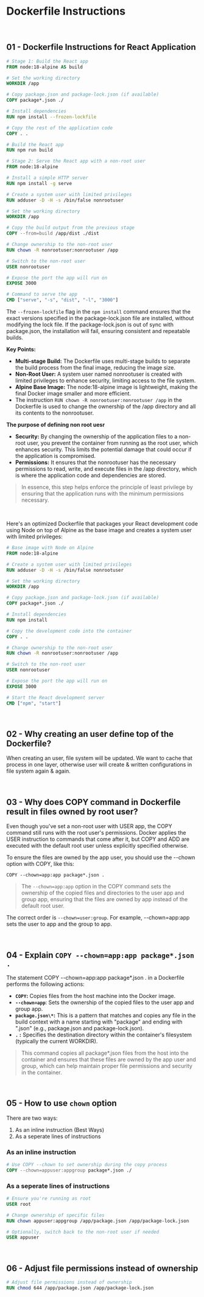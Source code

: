 # Dockerfile Instructions

<br/>

## 01 - Dockerfile Instructions for React Application

```dockerfile
# Stage 1: Build the React app
FROM node:18-alpine AS build

# Set the working directory
WORKDIR /app

# Copy package.json and package-lock.json (if available)
COPY package*.json ./

# Install dependencies
RUN npm install --frozen-lockfile

# Copy the rest of the application code
COPY . .

# Build the React app
RUN npm run build

# Stage 2: Serve the React app with a non-root user
FROM node:18-alpine

# Install a simple HTTP server
RUN npm install -g serve

# Create a system user with limited privileges
RUN adduser -D -H -s /bin/false nonrootuser

# Set the working directory
WORKDIR /app

# Copy the build output from the previous stage
COPY --from=build /app/dist ./dist

# Change ownership to the non-root user
RUN chown -R nonrootuser:nonrootuser /app

# Switch to the non-root user
USER nonrootuser

# Expose the port the app will run on
EXPOSE 3000

# Command to serve the app
CMD ["serve", "-s", "dist", "-l", "3000"]

```

The `--frozen-lockfile` flag in the `npm install` command ensures that the exact versions specified in the package-lock.json file are installed, without modifying the lock file. If the package-lock.json is out of sync with package.json, the installation will fail, ensuring consistent and repeatable builds.

**Key Points:**

- **Multi-stage Build:** The Dockerfile uses multi-stage builds to separate the build process from the final image, reducing the image size.
- **Non-Root User:** A system user named nonrootuser is created with limited privileges to enhance security, limiting access to the file system.
- **Alpine Base Image:** The node:18-alpine image is lightweight, making the final Docker image smaller and more efficient.
- The instruction `RUN chown -R nonrootuser:nonrootuser /app` in the Dockerfile is used to change the ownership of the /app directory and all its contents to the nonrootuser.

**The purpose of defining non root uesr**

- **Security:** By changing the ownership of the application files to a non-root user, you prevent the container from running as the root user, which enhances security. This limits the potential damage that could occur if the application is compromised.
- **Permissions:** It ensures that the nonrootuser has the necessary permissions to read, write, and execute files in the /app directory, which is where the application code and dependencies are stored.

> In essence, this step helps enforce the principle of least privilege by ensuring that the application runs with the minimum permissions necessary.

<br/>

Here's an optimized Dockerfile that packages your React development code using Node on top of Alpine as the base image and creates a system user with limited privileges:

```Dockerfile
# Base image with Node on Alpine
FROM node:18-alpine

# Create a system user with limited privileges
RUN adduser -D -H -s /bin/false nonrootuser

# Set the working directory
WORKDIR /app

# Copy package.json and package-lock.json (if available)
COPY package*.json ./

# Install dependencies
RUN npm install

# Copy the development code into the container
COPY . .

# Change ownership to the non-root user
RUN chown -R nonrootuser:nonrootuser /app

# Switch to the non-root user
USER nonrootuser

# Expose the port the app will run on
EXPOSE 3000

# Start the React development server
CMD ["npm", "start"]

```

<br/>

## 02 - Why creating an user define top of the Dockerfile?

When creating an user, file system will be updated. We want to cache that process in one layer, otherwise user will create & written configurations in file system again & again.

<br/>

## 03 - Why does COPY command in Dockerfile result in files owned by root user?

Even though you've set a non-root user with USER app, the COPY command still runs with the root user's permissions. Docker applies the USER instruction to commands that come after it, but COPY and ADD are executed with the default root user unless explicitly specified otherwise.

To ensure the files are owned by the app user, you should use the --chown option with COPY, like this:

```
COPY --chown=app:app package*.json .
```

> The `--chown=app:app` option in the COPY command sets the ownership of the copied files and directories to the user app and group app, ensuring that the files are owned by app instead of the default root user.

The correct order is `--chown=user:group`. For example, --chown=app:app sets the user to app and the group to app.

<br/>

## 04 - Explain `COPY --chown=app:app package*.json .`

The statement COPY --chown=app:app package\*.json . in a Dockerfile performs the following actions:

- **`COPY`:** Copies files from the host machine into the Docker image.
- **`--chown=app`**: Sets the ownership of the copied files to the user app and group app.
- **`package.json\*`:** This is a pattern that matches and copies any file in the build context with a name starting with "package" and ending with ".json" (e.g., package.json and package-lock.json).
- **`.` :** Specifies the destination directory within the container's filesystem (typically the current WORKDIR).

> This command copies all package\*.json files from the host into the container and ensures that these files are owned by the app user and group, which can help maintain proper file permissions and security in the container.

<br/>

## 05 - How to use `chown` option

There are two ways:

1. As an inline instruction (Best Ways)
2. As a seperate lines of instructions

### As an inline instruction

```dockerfile
# Use COPY --chown to set ownership during the copy process
COPY --chown=appuser:appgroup package*.json ./
```

### As a seperate lines of instructions

```dockerfile
# Ensure you're running as root
USER root

# Change ownership of specific files
RUN chown appuser:appgroup /app/package.json /app/package-lock.json

# Optionally, switch back to the non-root user if needed
USER appuser
```

<br/>

## 06 - Adjust file permissions instead of ownership

```dockerfile
# Adjust file permissions instead of ownership
RUN chmod 644 /app/package.json /app/package-lock.json

```
